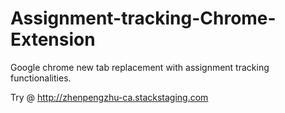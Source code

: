 # Assignment-tracking-Chrome-Extension
Google chrome new tab replacement with assignment tracking functionalities.

Try @ http://zhenpengzhu-ca.stackstaging.com
